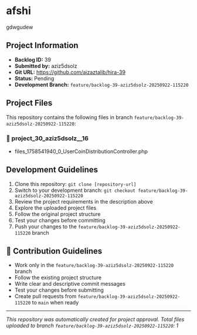 # afshi

gdwgudew

## Project Information

- **Backlog ID:** 39
- **Submitted by:** aziz5dsolz
- **Git URL:** https://github.com/aizaztalib/hira-39
- **Status:** Pending
- **Development Branch:** `feature/backlog-39-aziz5dsolz-20250922-115220`

## Project Files

This repository contains the following files in branch `feature/backlog-39-aziz5dsolz-20250922-115220`:

### 📁 project_30_aziz5dsolz__16
- files_1758541940_0_UserCoinDistributionController.php

## Development Guidelines

1. Clone this repository: `git clone [repository-url]`
2. Switch to your development branch: `git checkout feature/backlog-39-aziz5dsolz-20250922-115220`
3. Review the project requirements in the description above
4. Explore the uploaded project files
5. Follow the original project structure
6. Test your changes before committing
7. Push your changes to the `feature/backlog-39-aziz5dsolz-20250922-115220` branch

## 🤝 Contribution Guidelines

- Work only in the `feature/backlog-39-aziz5dsolz-20250922-115220` branch
- Follow the existing project structure
- Write clear and descriptive commit messages
- Test your changes before submitting
- Create pull requests from `feature/backlog-39-aziz5dsolz-20250922-115220` to `main` when ready

---

*This repository was automatically created for project approval. Total files uploaded to branch `feature/backlog-39-aziz5dsolz-20250922-115220`: 1*
